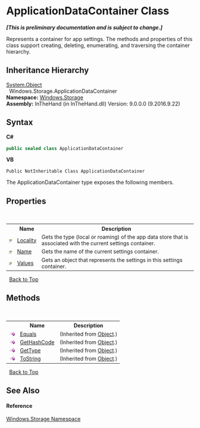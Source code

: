 # ApplicationDataContainer Class
 _**\[This is preliminary documentation and is subject to change.\]**_

Represents a container for app settings. The methods and properties of this class support creating, deleting, enumerating, and traversing the container hierarchy.


## Inheritance Hierarchy
<a href="http://msdn2.microsoft.com/en-us/library/e5kfa45b" target="_blank">System.Object</a><br />&nbsp;&nbsp;Windows.Storage.ApplicationDataContainer<br />
**Namespace:**&nbsp;<a href="N_Windows_Storage">Windows.Storage</a><br />**Assembly:**&nbsp;InTheHand (in InTheHand.dll) Version: 9.0.0.0 (9.2016.9.22)

## Syntax

**C#**<br />
``` C#
public sealed class ApplicationDataContainer
```

**VB**<br />
``` VB
Public NotInheritable Class ApplicationDataContainer
```

The ApplicationDataContainer type exposes the following members.


## Properties
&nbsp;<table><tr><th></th><th>Name</th><th>Description</th></tr><tr><td>![Public property](media/pubproperty.gif "Public property")</td><td><a href="P_Windows_Storage_ApplicationDataContainer_Locality">Locality</a></td><td>
Gets the type (local or roaming) of the app data store that is associated with the current settings container.</td></tr><tr><td>![Public property](media/pubproperty.gif "Public property")</td><td><a href="P_Windows_Storage_ApplicationDataContainer_Name">Name</a></td><td>
Gets the name of the current settings container.</td></tr><tr><td>![Public property](media/pubproperty.gif "Public property")</td><td><a href="P_Windows_Storage_ApplicationDataContainer_Values">Values</a></td><td>
Gets an object that represents the settings in this settings container.</td></tr></table>&nbsp;
<a href="#applicationdatacontainer-class">Back to Top</a>

## Methods
&nbsp;<table><tr><th></th><th>Name</th><th>Description</th></tr><tr><td>![Public method](media/pubmethod.gif "Public method")</td><td><a href="http://msdn2.microsoft.com/en-us/library/bsc2ak47" target="_blank">Equals</a></td><td> (Inherited from <a href="http://msdn2.microsoft.com/en-us/library/e5kfa45b" target="_blank">Object</a>.)</td></tr><tr><td>![Public method](media/pubmethod.gif "Public method")</td><td><a href="http://msdn2.microsoft.com/en-us/library/zdee4b3y" target="_blank">GetHashCode</a></td><td> (Inherited from <a href="http://msdn2.microsoft.com/en-us/library/e5kfa45b" target="_blank">Object</a>.)</td></tr><tr><td>![Public method](media/pubmethod.gif "Public method")</td><td><a href="http://msdn2.microsoft.com/en-us/library/dfwy45w9" target="_blank">GetType</a></td><td> (Inherited from <a href="http://msdn2.microsoft.com/en-us/library/e5kfa45b" target="_blank">Object</a>.)</td></tr><tr><td>![Public method](media/pubmethod.gif "Public method")</td><td><a href="http://msdn2.microsoft.com/en-us/library/7bxwbwt2" target="_blank">ToString</a></td><td> (Inherited from <a href="http://msdn2.microsoft.com/en-us/library/e5kfa45b" target="_blank">Object</a>.)</td></tr></table>&nbsp;
<a href="#applicationdatacontainer-class">Back to Top</a>

## See Also


#### Reference
<a href="N_Windows_Storage">Windows.Storage Namespace</a><br />